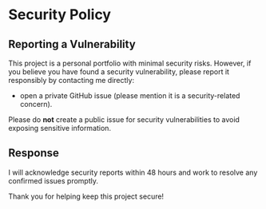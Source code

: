 # Security Policy

## Reporting a Vulnerability

This project is a personal portfolio with minimal security risks. However, if you believe you have found a security vulnerability, please report it responsibly by contacting me directly:

- open a private GitHub issue (please mention it is a security-related concern).

Please do **not** create a public issue for security vulnerabilities to avoid exposing sensitive information.

## Response

I will acknowledge security reports within 48 hours and work to resolve any confirmed issues promptly.

Thank you for helping keep this project secure!

